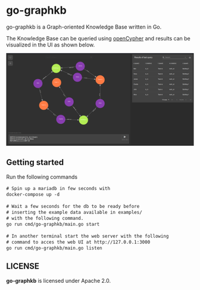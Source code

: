 # go-graphkb

go-graphkb is a Graph-oriented Knowledge Base written in Go.

The Knowledge Base can be queried using [openCypher](https://github.com/opencypher/openCypher)
and results can be visualized in the UI as shown below.

![go-graphkb ui](./docs/images/go-graphkb.png)


## Getting started

Run the following commands

    # Spin up a mariadb in few seconds with
    docker-compose up -d

    # Wait a few seconds for the db to be ready before
    # inserting the example data available in examples/
    # with the following command.
    go run cmd/go-graphkb/main.go start

    # In another terminal start the web server with the following
    # command to acces the web UI at http://127.0.0.1:3000
    go run cmd/go-graphkb/main.go listen


## LICENSE

**go-graphkb** is licensed under Apache 2.0.
